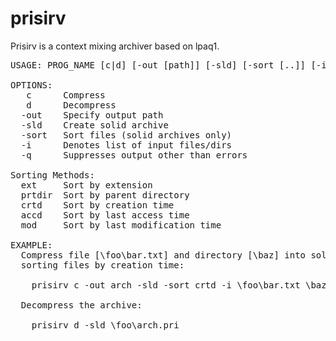 # prisirv

Prisirv is a context mixing archiver based on lpaq1.

<pre>
USAGE: PROG_NAME [c|d] [-out [path]] [-sld] [-sort [..]] [-i [files|dirs]] [-q]

OPTIONS:
   c      Compress
   d      Decompress
  -out    Specify output path
  -sld    Create solid archive
  -sort   Sort files (solid archives only)
  -i      Denotes list of input files/dirs
  -q      Suppresses output other than errors

Sorting Methods:
  ext     Sort by extension
  prtdir  Sort by parent directory
  crtd    Sort by creation time
  accd    Sort by last access time
  mod     Sort by last modification time
  
EXAMPLE:
  Compress file [\foo\bar.txt] and directory [\baz] into solid archive [\foo\arch], 
  sorting files by creation time:

    prisirv c -out arch -sld -sort crtd -i \foo\bar.txt \baz

  Decompress the archive:

    prisirv d -sld \foo\arch.pri
</pre>

